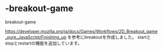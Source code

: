 # -breakout-game
 breakout-game

https://developer.mozilla.org/ja/docs/Games/Workflows/2D_Breakout_game_pure_JavaScript/Finishing_up
を参考にbreakoutを作成しました。
startとstopとrestartの機能を追加しています。
